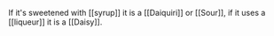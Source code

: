If it's sweetened with [[syrup]] it is a [[Daiquiri]] or [[Sour]], if it uses a [[liqueur]] it is a [[Daisy]].